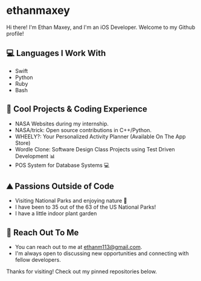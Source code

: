 # ethanmaxey

Hi there! I'm Ethan Maxey, and I'm an iOS Developer. Welcome to my Github profile!

## :computer: Languages I Work With
- Swift
- Python
- Ruby
- Bash

## :rocket: Cool Projects & Coding Experience
- NASA Websites during my internship.
- NASA/trick: Open source contributions in C++/Python.
- WHEELY?: Your Personalized Activity Planner (Available On The App Store)
- Wordle Clone: Software Design Class Projects using Test Driven Development 📊
- POS System for Database Systems 💻


## :mountain: Passions Outside of Code
- Visiting National Parks and enjoying nature 🌲
- I have been to 35 out of the 63 of the US National Parks!
- I have a little indoor plant garden

## :email: Reach Out To Me
- You can reach out to me at ethanm113@gmail.com.
- I'm always open to discussing new opportunities and connecting with fellow developers.

Thanks for visiting! Check out my pinned repositories below.
